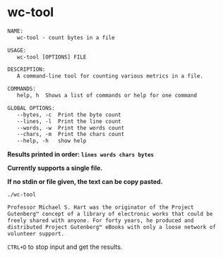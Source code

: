 # wc-tool

```txt
NAME:
   wc-tool - count bytes in a file

USAGE:
   wc-tool [OPTIONS] FILE

DESCRIPTION:
   A command-line tool for counting various metrics in a file.

COMMANDS:
   help, h  Shows a list of commands or help for one command

GLOBAL OPTIONS:
   --bytes, -c  Print the byte count
   --lines, -l  Print the line count
   --words, -w  Print the words count
   --chars, -m  Print the chars count
   --help, -h   show help
```

**Results printed in order: `lines words chars bytes`**

**Currently supports a single file.**

**If no stdin or file given, the text can be copy pasted.**
```bash
./wc-tool

Professor Michael S. Hart was the originator of the Project
Gutenberg™ concept of a library of electronic works that could be
freely shared with anyone. For forty years, he produced and
distributed Project Gutenberg™ eBooks with only a loose network of
volunteer support.
```
`CTRL+D` to stop input and get the results.

